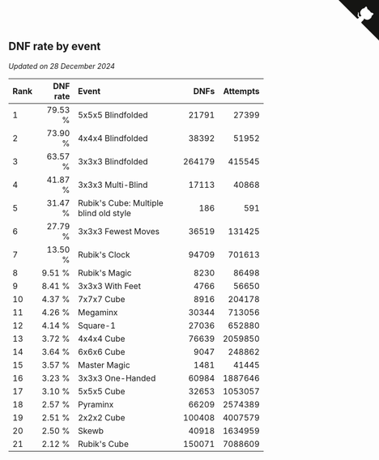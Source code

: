 ## DNF rate by event

*Updated on 28 December 2024*

| Rank | DNF rate | Event | DNFs | Attempts |
| :--- | ---: | :--- | ---: | ---: |
| 1 | 79.53 % | 5x5x5 Blindfolded | 21791 | 27399 |
| 2 | 73.90 % | 4x4x4 Blindfolded | 38392 | 51952 |
| 3 | 63.57 % | 3x3x3 Blindfolded | 264179 | 415545 |
| 4 | 41.87 % | 3x3x3 Multi-Blind | 17113 | 40868 |
| 5 | 31.47 % | Rubik's Cube: Multiple blind old style | 186 | 591 |
| 6 | 27.79 % | 3x3x3 Fewest Moves | 36519 | 131425 |
| 7 | 13.50 % | Rubik's Clock | 94709 | 701613 |
| 8 | 9.51 % | Rubik's Magic | 8230 | 86498 |
| 9 | 8.41 % | 3x3x3 With Feet | 4766 | 56650 |
| 10 | 4.37 % | 7x7x7 Cube | 8916 | 204178 |
| 11 | 4.26 % | Megaminx | 30344 | 713056 |
| 12 | 4.14 % | Square-1 | 27036 | 652880 |
| 13 | 3.72 % | 4x4x4 Cube | 76639 | 2059850 |
| 14 | 3.64 % | 6x6x6 Cube | 9047 | 248862 |
| 15 | 3.57 % | Master Magic | 1481 | 41445 |
| 16 | 3.23 % | 3x3x3 One-Handed | 60984 | 1887646 |
| 17 | 3.10 % | 5x5x5 Cube | 32653 | 1053057 |
| 18 | 2.57 % | Pyraminx | 66209 | 2574389 |
| 19 | 2.51 % | 2x2x2 Cube | 100408 | 4007579 |
| 20 | 2.50 % | Skewb | 40918 | 1634959 |
| 21 | 2.12 % | Rubik's Cube | 150071 | 7088609 |


<a href="https://github.com/JustinTimeCuber/wca_statistics" class="github-corner" aria-label="View source on Github"><svg width="80" height="80" viewBox="0 0 250 250" style="fill:#151513; color:#fff; position: absolute; top: 0; border: 0; right: 0;" aria-hidden="true"><path d="M0,0 L115,115 L130,115 L142,142 L250,250 L250,0 Z"></path><path d="M128.3,109.0 C113.8,99.7 119.0,89.6 119.0,89.6 C122.0,82.7 120.5,78.6 120.5,78.6 C119.2,72.0 123.4,76.3 123.4,76.3 C127.3,80.9 125.5,87.3 125.5,87.3 C122.9,97.6 130.6,101.9 134.4,103.2" fill="currentColor" style="transform-origin: 130px 106px;" class="octo-arm"></path><path d="M115.0,115.0 C114.9,115.1 118.7,116.5 119.8,115.4 L133.7,101.6 C136.9,99.2 139.9,98.4 142.2,98.6 C133.8,88.0 127.5,74.4 143.8,58.0 C148.5,53.4 154.0,51.2 159.7,51.0 C160.3,49.4 163.2,43.6 171.4,40.1 C171.4,40.1 176.1,42.5 178.8,56.2 C183.1,58.6 187.2,61.8 190.9,65.4 C194.5,69.0 197.7,73.2 200.1,77.6 C213.8,80.2 216.3,84.9 216.3,84.9 C212.7,93.1 206.9,96.0 205.4,96.6 C205.1,102.4 203.0,107.8 198.3,112.5 C181.9,128.9 168.3,122.5 157.7,114.1 C157.9,116.9 156.7,120.9 152.7,124.9 L141.0,136.5 C139.8,137.7 141.6,141.9 141.8,141.8 Z" fill="currentColor" class="octo-body"></path></svg></a><style>.github-corner:hover .octo-arm{animation:octocat-wave 560ms ease-in-out}@keyframes octocat-wave{0%,100%{transform:rotate(0)}20%,60%{transform:rotate(-25deg)}40%,80%{transform:rotate(10deg)}}@media (max-width:500px){.github-corner:hover .octo-arm{animation:none}.github-corner .octo-arm{animation:octocat-wave 560ms ease-in-out}}</style>
